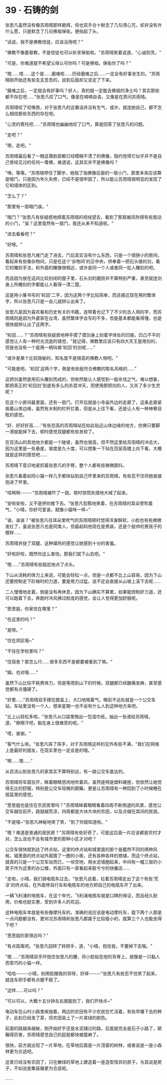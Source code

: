 <link rel="stylesheet" href="../styles/text.css" />
<h1>39 · 石铸的剑</h1>

张思凡虽然没有像苏雨晴那样跪拜，但也双手合十默念了几句清心咒，却并没有许什么愿，只是默念了几句佛祖保佑，便抬起了头。

"话说，我不是佛教信徒，应该没用吧？"

"佛教不像基督教，不是信徒也可以祈求保佑啦。"苏雨晴笑着说道，"心诚则灵。"

"可是，你难道就不希望父母认可你吗？可是佛祖，保佑你了吗？"

"嗯......唔......这个是......磨难啦......历经磨难之后......一定会有好事发生的。"苏雨晴刚开始还有些支支吾吾的，说到后面却又坚定了下来。

"磨难之后，一定就会有好事吗？好人，真的就一定能去佛祖的净土吗？其实那些都不存在吧......"张思凡叹了口气，像是在喃喃自语，又像是在质问苏雨晴。

苏雨晴咬了咬嘴唇，对于张思凡的这番话并没有生气，或许，就连她自己，都不怎么相信那些东西的存在吧。

"心灵的寄托吧......"苏雨晴也幽幽地叹了口气，算是回答了张思凡的问题。

"走吧？"

"嗯，走吧。"

苏雨晴最后看了一眼这尊脸部都已经模糊不清了的佛像，隐约觉得它似乎并不是自己曾经见过的任何一尊佛，难道说，这其实并不是佛像吗？

"咦，等等。"苏雨晴停住了脚步，她指了指佛像后面的一扇小门，那里本来应该算是暗门，只是因为年久失修，已经不是很牢固了，所以能让苏雨晴很明显的发现了它和墙体的区别。

"怎么了？"

"那里有一扇暗门诶。"

"暗门？"张思凡有些疑惑地顺着苏雨晴的视线望去，看到了那扇被风吹得有些晃动的小门，"诶？这里竟然有一扇门，我还从来不知道呢。"

"进去看看吧？"

"好呀。"

苏雨晴和张思凡推门走了进去，门后其实没有什么东西，只是一个很狭小的房间，看起来有些像杂物间，只是在这个'杂物间'的正中央，供奉着一把石头做的剑，看它的雕刻手法，和外面的雕像很相近，或许是同一个人或者同一批人雕刻的吧。

而且因为放在这间比较封闭的屋子里，石头剑的磨损并不算特别严重，甚至就连剑身上所雕刻的字都能让人看得一清二楚。

这是用小篆书写的'轮回'二字，因为这两个字比较简单，而且接近现在用的繁体字，所以张思凡只是一会儿就辨认出来了。

张思凡是因为喜欢看和历史有关的书籍，连带着也记下了不少的古人用的字，而苏雨晴则是因为外婆家在台湾，虽然繁体字会写的不多，但是基本都能看得懂，也是很快就辨认出了这两字。

"轮回......？"苏雨晴有些疑惑地伸手摸了摸剑身上刻着字体处的凹痕，凹凸不平的感觉让人有一种时光流逝的错觉，"我记得，佛教里应该只有四大天王是用剑的，但是也没有一个是用一柄叫做'轮回'的剑呢......"

"或许是某个比较隐秘的，知名度不是很高的佛教人物吧。"

"可能是吧，'轮回'这两个字，倒是有些挺符合佛教的取名风格的......"

这把剑虽然是用石头雕刻而成的，但依然能让人感觉到一股杀伐之气，难以想象，那把真正的'轮回剑'到底有多么的杀意冲天，而使用那把剑的人，又杀了多少生灵呢？

在这个小房间最里面，还有一扇门，打开后就是小寺庙外边的走廊了，这条走廊紧挨着山体边缘，虽然有木制的栏杆拦着，但是从上往下看，还是让人有一种神晕目眩的感觉。

"好、好好好高......"有些恐高的苏雨晴站在如此贴近山体边缘的地方，仿佛只要脚一滑就能掉下去，顿时感觉双腿都有些发软了。

在百流山的其他地方都是一个陡坡，虽然也很高，但不然这里给苏雨晴的冲击大，因为这里是一处悬崖，坡度是九十度，可以想象一下站在百层高楼上向下看，大概就是这样的感觉吧......

苏雨晴下意识地紧抓着张思凡的手臂，整个人都有些微微颤抖。

张思凡看着如同小猫一样几乎都快钻到自己怀里来的苏雨晴，有些忍不住将她直接抱进了怀里。

"哇啊啊------"苏雨晴被吓了一跳，顿时惊慌失措地大喊了起来。

"安啦安啦，又不是把你推下去。"张思凡狡黠地笑着，在苏雨晴的耳朵旁吹着气，"小晴，你好可爱诶，就像小猫咪一样\~"

"诶、诶诶？"被张思凡往耳朵里吹气的苏雨晴顿时觉得浑身酥软，小脸也有些微微发红了，虽说张思凡也是同类人，但最起码他现在是男装，还是个挺帅的男孩子的模样......

苏雨晴并拢了双腿，这种燥热的感觉让她感到十分的害羞。

"好啦好啦，既然你这么害怕，那我们就下山去吧。"

"嗯......"苏雨晴有些尴尬地点了点头。

下山从消耗的体力上来说，可能会轻松一点，但是一点都不比上山容易，因为下山还要控制走下阶梯时的力道，要是用力过猛，说不定会直接从山坡上滚下去呢......

二人慢慢地走着，倒是没有再休息，因为下山确实不算累，如果能控制好力道，还可以跑着下去，奔跑时冷风拂过脸庞的感觉，会让人觉得更加舒服呢。

"思思姐，你家住在哪里？"

"在这里的吗？"

"是呀。"

"住在郊区哦\~"

"不住在学校里吗？"

"住宿舍？那怎么行......很多东西不是都要被看到了嘛。"

"姆，也对哦......"

虽然下山比较不耗费体力，但是等爬到山下的时候，双腿都已经酸痛发麻，甚至感觉都有点僵硬了。

"好累......"苏雨晴双手撑在膝盖上，大口地喘着气，眼前不远处就是一个公交车站，车站里没有一个人，想来星期一也不会有什么人到这种地方来吧。

"比上山轻松多啦。"张思凡从口袋里掏出一包湿巾纸，抽出一张递给苏雨晴，道，"擦擦汗吧，黏在身上很难受的呢。"

"唔，谢谢。"

"客气什么啦。"张思凡挥了挥手，对于苏雨晴这样的见外有些不满，"我们在网络上是最好的朋友，在现实里也一定会是的哦。"

"啊......嗯......"

从百流山到张思凡的家其实不算特别远，有一路公交车直达的。

苏雨晴将车窗拉开，眯着眼睛悠闲地吹着风，虽然座椅是塑料硬座，但依然让她觉得无比的舒服，特别是公交车轻微的颠簸，更是让苏雨晴有一种回到了小时候睡在摇篮里的感觉。

"思思姐也是住在农民房里吗？"苏雨晴眯着眼睛看着四周不断倒退的风景，感觉公交车越往前开，路就越荒凉，四周都是大块大块的农田，以及点缀在其间的民居。

"不是哦\~"张思凡神秘地笑了笑，"到了你就知道啦。"

"嗯？难道是普通的居民房？"苏雨晴有些好奇了，可是这后面一片应该都是农村才对，怎么说也不会有城市里的那种小区才对吧？

公交车很快就到达了终点站，这里的终点站和城里面的那个是截然不同的两种风格，城里面的终点站外面围了一圈的小贩，还有各种各样的商铺，而这个终点站，就真的只是一个公交车站而已，一块空地，用水泥墙圈起来，中间有一幢三层的小房子作为这里的办公楼，外面只有一家看起来脏兮兮的快餐店......

"走啦，小晴，我们骑电瓶车过去。"张思凡说着，拉着苏雨晴走出了这个有些'荒凉'的终点站，在外面停自行车和电瓶车的地方把自己的电瓶车开了出来。

一辆飞利浦的电瓶车，在这个年代，飞利浦电瓶车就是口碑的保证，而且经久耐用，价格也挺实惠，受到许多人的欢迎。

这种电瓶车本就是有些像摩托车的，准确的说应该是电动摩托车，载下两个人那是一点问题都没有，更何况苏雨晴和张思凡都属于比较瘦小的，就算三个人也能坐得下吧？

"思思姐的家很远吗？"

"有点距离吧。"张思凡回转了转把手，道，"小晴，抱住我，不要掉下去哦。"

"嗯......"苏雨晴双手环抱住张思凡的腰，将小脸贴在他的背脊上，就像是一只黏人而乖巧的小猫一样。

"哈哈------小晴，别用脸蹭我的背呀，好痒------"张思凡有些忍不住笑了起来，就连车把手都有点握不稳了。

"这样......可以吗？"

"可以可以，大概十五分钟左右就能到了，我们开快点\~"

电动车在山村小路里疾驰着，两边的农田有不少农民在忙活着，有些早播下去的种子，此刻已经发了芽，将农田染上了一片翠绿的颜色。

前面的路越来越破，刚开始好歹还是水泥铺过的路，后面就完全是石子小路了，颠簸得厉害，苏雨晴感觉自己的屁股都快被震麻了。

很快，前方就出现了一片草地，在草地后面是一片茂密的树林，或者说是一座小森林更为合适吧。

这里已经没有农田了，只在嫩绿的草地上建造着一座造型怪异的房子，与其说是房子，不如说是集装箱更为合适呢。

......
